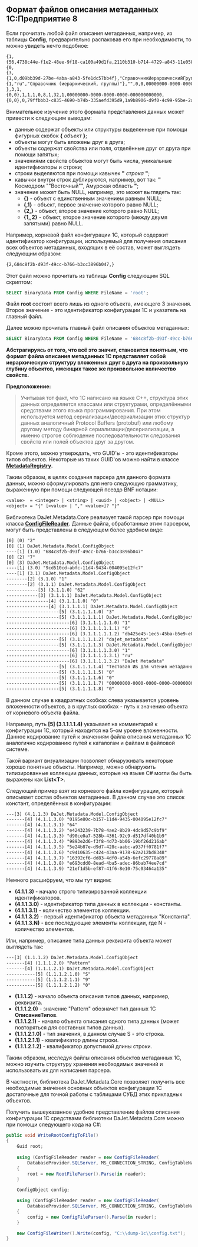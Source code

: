 ## Формат файлов описания метаданных 1С:Предприятие 8

Если прочитать любой файл описания метаданных, например, из таблицы **Config**,
предварительно распаковав его при необходимости, то можно увидеть нечто подобное:

```txt
{1,
{56,4738c44e-f1e2-48ee-9f18-ca100a49d1fa,2110b310-b714-4729-a843-11e0587971de,
{0,
{3,
{1,0,d09bb39d-27be-4aba-a843-5fe1dc57bb4f},"СправочникИерархическийГруппы",
{1,"ru","Справочник (иерархический, группы)"},"",0,0,00000000-0000-0000-0000-000000000000,0}
},3,1,
{0,0},1,1,1,0,8,1,32,1,00000000-0000-0000-0000-000000000000,
{0,0},0,79ffbbb3-c835-4690-b74b-335aefd395d9,1a9b8906-d9f0-4c99-95be-2a9948d895c1,0,1,0,0,2,0,
```

Внимательное изучение этого формата представления данных может привести к следующим выводам:
- данные содержат объекты или структуры выделенные при помощи фигурных скобок **{** *объект* **}**;
- объекты могут быть вложены друг в друга;
- объекты содержат свойства или поля, отделённые друг от друга при помощи запятых;
- значениями свойств объектов могут быть числа, уникальные идентификаторы и строки;
- строки выделяются при помощи кавычек **"** *строка* **"**;
- кавычки внутри строк дублируются, например, вот так: **"** Космодром ""Восточный"", Амурская область **"**;
- значение может быть NULL, например, это может выглядеть так:
  - **{}** - объект с единственным значением равным NULL;
  - **{,1}** - объект, первое значение которого равно NULL;
  - **{2,}** - объект, второе значение которого равно NULL;
  - **{1,,2}** - объект, второе значение которого (между двумя запятыми) равно NULL.

Например, корневой файл конфигурации 1С, который содержит идентификатор конфигурации,
используемый для получения описания всех объектов метаданных, входящих в её состав,
может выглядеть следующим образом:

```txt
{2,684c8f2b-d93f-49cc-b766-b3cc3896b047,}
```

Этот файл можно прочитать из таблицы **Config** следующим SQL скриптом:

```SQL
SELECT BinaryData FROM Config WHERE FileName = 'root';
```

Файл **root** состоит всего лишь из одного объекта, имеющего 3 значения.
Второе значение - это идентификатор конфигурации 1С и указатель на главный файл.

Далее можно прочитать главный файл описания объектов метаданных:

```SQL
SELECT BinaryData FROM Config WHERE FileName = '684c8f2b-d93f-49cc-b766-b3cc3896b047';
```

**Абстрагируясь от того, что всё это значит, становится понятным,
что формат файла описания метаданных 1С представляет собой иерархическую
структуру вложенных друг в друга на произвольную глубину объектов,
имеющих такое же произвольное количество свойств.**

**Предположение:**
> Учитывая тот факт, что 1С написано на языке C++, структура этих данных определяется классами
> или структурами, определёнными средствами этого языка программирования. При этом используется
> метод сериализации/десериализации этих структур данных аналогичный Protocol Buffers (protobuf)
> или любому другому методу бинарной сериализации/десериализации, а именно строгое соблюдение
> последовательности следования свойств или полей объектов друг за другом.

Кроме этого, можно утверждать, что GUID'ы - это идентификаторы типов объектов.
Некоторые из таких GUID'ов можно найти в классе [**MetadataRegistry**](https://github.com/zhichkin/dajet-metadata-core/blob/main/src/dajet-metadata-core/MetadataRegistry.cs).

Таким образом, в целях создания парсера для данного формата данных, можно сформулировать
для него следующую грамматику, выраженную при помощи следующей псевдо BNF нотации:

```txt
<value>  = <integer> | <string> | <uuid> | <object> | <NULL>
<object> = "{" [<value> | "," <value>]? "}"
```

Библиотека DaJet.Metadata.Core реализует такой парсер при помощи класса [**ConfigFileReader**](https://github.com/zhichkin/dajet-metadata-core/blob/main/src/dajet-metadata-core/core/ConfigFileReader.cs).
Данные файла, обработанные этим парсером, могут быть представлены в следующем более удобном виде:

```txt
[0] (0) "2"
[0] (1) DaJet.Metadata.Model.ConfigObject
----[1] (1.0) "684c8f2b-d93f-49cc-b766-b3cc3896b047"
[0] (2) "7"
[0] (3) DaJet.Metadata.Model.ConfigObject
----[1] (3.0) "9cd510cd-abfc-11d4-9434-004095e12fc7"
----[1] (3.1) DaJet.Metadata.Model.ConfigObject
--------[2] (3.1.0) "1"
--------[2] (3.1.1) DaJet.Metadata.Model.ConfigObject
------------[3] (3.1.1.0) "62"
------------[3] (3.1.1.1) DaJet.Metadata.Model.ConfigObject
----------------[4] (3.1.1.1.0) "0"
----------------[4] (3.1.1.1.1) DaJet.Metadata.Model.ConfigObject
--------------------[5] (3.1.1.1.1.0) "3"
--------------------[5] (3.1.1.1.1.1) DaJet.Metadata.Model.ConfigObject
------------------------[6] (3.1.1.1.1.1.0) "1"
------------------------[6] (3.1.1.1.1.1.1) "0"
------------------------[6] (3.1.1.1.1.1.2) "db425e45-1ec5-45ba-b5e9-e0a059301888"
--------------------[5] (3.1.1.1.1.2) "dajet_metadata"
--------------------[5] (3.1.1.1.1.3) DaJet.Metadata.Model.ConfigObject
------------------------[6] (3.1.1.1.1.3.0) "1"
------------------------[6] (3.1.1.1.1.3.1) "ru"
------------------------[6] (3.1.1.1.1.3.2) "DaJet Metadata"
--------------------[5] (3.1.1.1.1.4) "Тестовая ИБ для чтения метаданных 1С"
--------------------[5] (3.1.1.1.1.5) "0"
--------------------[5] (3.1.1.1.1.6) "0"
--------------------[5] (3.1.1.1.1.7) "00000000-0000-0000-0000-000000000000"
--------------------[5] (3.1.1.1.1.8) "0"
```

В данном случае в квадратных скобках слева указывается уровень вложенности объектов,
а в круглых скобках - путь к значению объекта от корневого объекта файла.

Например, путь **[5] (3.1.1.1.1.4)** указывает на комментарий к конфигурации 1С,
который находится на 5-ом уровне вложенности.
Данное кодирование путей к значениям файла описания метаданных 1С аналогично кодированию
путей к каталогам и файлам в файловой системе.

Такой вариант визуализации позволяет обнаруживать некоторые хорошо понятные объекты. Например,
можно обнаружить типизированные коллекции данных, которые на языке C# могли бы быть выражены как **List\<T\>**.

Следующий пример взят из корневого файла конфигурации, который описывает состав объектов метаданных.
В данном случае это список констант, определённых в конфигурации:

```txt
---[3] (4.1.1.3) DaJet.Metadata.Model.ConfigObject
-------[4] (4.1.1.3.0) "0195e80c-b157-11d4-9435-004095e12fc7"
-------[4] (4.1.1.3.1) "64"
-------[4] (4.1.1.3.2) "e4243239-7b78-4ae2-8b29-4dc9d57c9bf9"
-------[4] (4.1.1.3.3) "d90ce0a7-528b-4361-92c9-d517df40b1b9"
-------[4] (4.1.1.3.4) "9893e2d6-f3f8-4d73-bb06-19bf26d216ab"
-------[4] (4.1.1.3.5) "5e24b87e-d9d7-428c-aabc-a937ff0781f7"
-------[4] (4.1.1.3.6) "c9410635-c424-43aa-9178-62a212bd8348"
-------[4] (4.1.1.3.7) "16392cf6-dd83-4df0-a54b-6efc29778a89"
-------[4] (4.1.1.3.8) "e693cdd0-8ead-4ba5-adec-86bab74ee7cd"
-------[4] (4.1.1.3.9) "21ef1d5b-ef87-41f6-8e10-75c03464a135"
```

Немного расшифруем, что мы тут видим:
- **(4.1.1.3)** - начало строго типизированной коллекции идентификаторов.
- **(4.1.1.3.0)** - идентификатор типа данных в коллекции - константы.
- **(4.1.1.3.1)** - количество элементов коллекции.
- **(4.1.1.3.2)** - первый идентификатор объекта метаданных "Константа".
- **(4.1.1.3.N)** - все последующие элементы коллекции, где N - количество элементов.

Или, например, описание типа данных реквизита объекта может выглядеть так:

```txt
---[3] (1.1.1.2) DaJet.Metadata.Model.ConfigObject
-------[4] (1.1.1.2.0) "Pattern"
-------[4] (1.1.1.2.1) DaJet.Metadata.Model.ConfigObject
-----------[5] (1.1.1.2.1.0) "S"
-----------[5] (1.1.1.2.1.1) "9"
-----------[5] (1.1.1.2.1.2) "0"
```

- **(1.1.1.2)** - начало объекта описания типов данных, например, реквизита.
- **(1.1.1.2.0)** - значение "Pattern" обозначет тип данных 1С **ОписаниеТипов**.
- **(1.1.1.2.1)** - начало объекта описания одного типа данных (может повторяться для составных типов данных).
- **(1.1.1.2.1.0)** - тип значения, в данном случае S - это строка.
- **(1.1.1.2.1.1)** - квалификатор длины строки.
- **(1.1.1.2.1.2)** - квалификатор допустимой длины строки.

Таким образом, исследуя файлы описания объектов метаданных 1С, можно изучить
структуру хранения необходимых значений и использовать их для написания парсера.

В частности, библиотека DaJet.Metadata.Core позволяет получить все необходимые значения основных объектов
конфигурации 1С достаточные для точной работы с таблицами СУБД этих прикладных объектов.

Получить вышеуказанное удобное представление файлов описания конфигурации 1С средствами библиотеки
DaJet.Metadata.Core можно при помощи следующего кода на C#:

```C#
public void WriteRootConfigToFile()
{
    Guid root;
            
    using (ConfigFileReader reader = new ConfigFileReader(
        DatabaseProvider.SQLServer, MS_CONNECTION_STRING, ConfigTableNames.Config, "root"))
    {
        root = new RootFileParser().Parse(in reader);
    }

    ConfigObject config;

    using (ConfigFileReader reader = new ConfigFileReader(
        DatabaseProvider.SQLServer, MS_CONNECTION_STRING, ConfigTableNames.Config, root))
    {
        config = new ConfigFileParser().Parse(in reader);
    }

    new ConfigFileWriter().Write(config, "C:\\dump-1c\\config.txt");
}
```